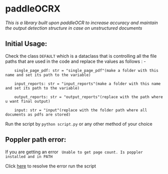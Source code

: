# paddleOCRX

_This is a library built upon paddleOCR to increase accuracy and maintain the output detection structure in case on unstructured documents_

## Initial Usage:
Check the class `DEFAULT` which is a dataclass that is controlling all the file paths that are used in the code and replace the values as follows : -

        single_page_pdf: str = "single_page_pdf"(make a folder with this name and set its path to the variable)
        
        input_reports: str = "input_reports"(make a folder with this name and set its path to the variable)
        
        output_reports: str = "output_reports"(replace with the path where u want final output)
        
        input: str = "input"(replace with the folder path where all documents as pdfs are stored)
Run the script by `python script.py` or any other method of your choice

## Poppler path error:
If you are getting an error ` Unable to get page count. Is poppler installed and in PATH`

Click [here](https://github.com/Aleptonic/PdfSnipper) to resolve the error run the script
